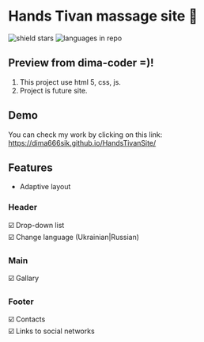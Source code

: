 # Hands Tivan massage site 🙌
![shield stars](https://img.shields.io/github/stars/dima666Sik/HandsTivanSite?color=yellow&label=Stars&style=plastic)
![languages in repo](https://img.shields.io/github/languages/top/dima666Sik/HandsTivanSite?style=flat-square)

## Preview from dima-coder =)!
1. This project use html 5, css, js.
2. Project is future site.

## Demo
You can check my work by clicking on this link: https://dima666sik.github.io/HandsTivanSite/

## Features
- Adaptive layout

### Header
☑️ Drop-down list
<br>☑️ Change language (Ukrainian|Russian)

### Main
☑️ Gallary

### Footer
☑️ Contacts
<br>☑️ Links to social networks

